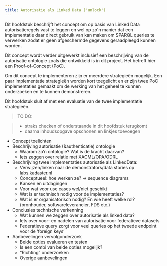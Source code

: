 ```yaml
---
title: Autorisatie als Linked Data ('unlock')
---
```


Dit hoofdstuk beschrijft het concept om op basis van Linked Data autorisatieregels vast te leggen en wel op zo'n manier dat een implementatie daar direct gebruik van kan maken om SPARQL queries te verwerken zodat er geen afgeschermde gegevens geraadpleegd kunnen worden.

Dit concept wordt verder uitgewerkt inclusief een beschrijving van de autorisatie ontologie zoals die ontwikkeld is in dit project. Het betreft hier een Proof-of-Concept (PoC). 

Om dit concept te implementeren zijn er meerdere strategieën mogelijk. Een paar implementatie strategieën worden kort toegelicht en er zijn twee PoC implementaties gemaakt om de werking van het geheel te kunnen onderzoeken en te kunnen demonstreren.

Dit hoofdstuk sluit af met een evaluatie van de twee implementatie strategieën.



> TO DO: 

> - straks checken of onderstaande in dit hoofdstuk terugkomt
> - daarna inhoudsopgave opschonen en linkjes toevoegen


- Concept toelichten
- Beschrijving autorisatie (&authenticatie) ontologie
    - Waarom zo’n ontologie? Wat is de kracht daarvan?
    - Iets zeggen over relatie met XACML/OPA/ODRL
- Beschrijving twee implementaties autorisatie als LinkedData: 
    - Verwijzen/linken naar de demonstrators/data stories op labs.kadaster.nl
    - Conceptueel: hoe werken ze? -> sequence diagrams
    - Kansen en uitdagingen
    - Voor wat voor use cases wel/niet geschikt
    - Wat is er technisch nodig voor de implementaties?
    - Wat is er organisatorisch nodig? En wie heeft welke rol? (bronhouder, softwareleverancier, FDS etc.)
- Conclusies technische verkenning
    - Wat kunnen we zeggen over autorisatie als linked data?
    - Iets over voor- en nadelen van autorisatie voor federatieve datasets
    - Federatieve query zorgt voor veel queries op het tweede endpoint voor de ‘foreign keys’
- Aanbevelingen vervolgonderzoek
    - Beide opties evalueren en testen
    - Is een combi van beide opties mogelijk?
    - “Richting” onderzoeken
    - Overige aanbevelingen
